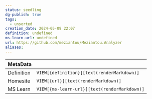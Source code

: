 ```yaml
---
status: seedling
dg-publish: true
tags:
  - unsorted
creation_date: 2024-05-09 22:07
definition: undefined
ms-learn-url: undefined
url: https://github.com/meziantou/Meziantou.Analyzer
aliases:
---
```


| MetaData   |                                              |
| ---------- | -------------------------------------------- |
| Definition | `VIEW[{definition}][text(renderMarkdown)]`   |
| Homesite   | `VIEW[{url}][text(renderMarkdown)]`          |
| MS Learn   | `VIEW[{ms-learn-url}][text(renderMarkdown)]` |
